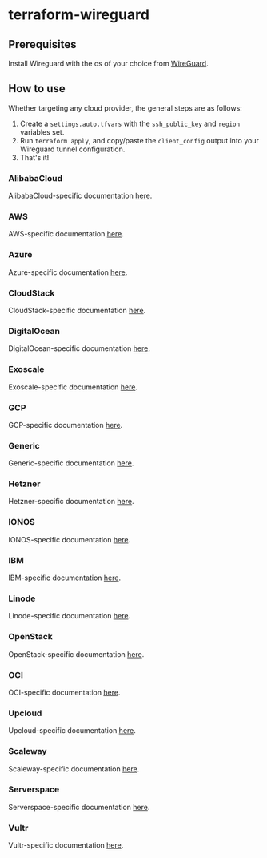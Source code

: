 # terraform-wireguard

## Prerequisites
Install Wireguard with the os of your choice from [WireGuard](https://www.wireguard.com/install/).

## How to use
Whether targeting any cloud provider, the general steps are as follows:

1. Create a `settings.auto.tfvars` with the `ssh_public_key` and `region` variables set.
2. Run `terraform apply`, and copy/paste the `client_config` output into your Wireguard tunnel configuration.
3. That's it!


### AlibabaCloud
AlibabaCloud-specific documentation [here](terraform/alicloud/README.md).

### AWS
AWS-specific documentation [here](terraform/aws/README.md).

### Azure
Azure-specific documentation [here](terraform/azure/README.md).

### CloudStack
CloudStack-specific documentation [here](terraform/cloudstack/README.md).

### DigitalOcean
DigitalOcean-specific documentation [here](terraform/do/README.md).

### Exoscale
Exoscale-specific documentation [here](terraform/exoscale/README.md).

### GCP
GCP-specific documentation [here](terraform/gcp/README.md).

### Generic
Generic-specific documentation [here](terraform/generic/README.md).

### Hetzner
Hetzner-specific documentation [here](terraform/hetzner/README.md).

### IONOS
IONOS-specific documentation [here](terraform/ionos/README.md).

### IBM
IBM-specific documentation [here](terraform/ibm/README.md).

### Linode
Linode-specific documentation [here](terraform/linode/README.md).

### OpenStack
OpenStack-specific documentation [here](terraform/openstack/README.md).

### OCI
OCI-specific documentation [here](terraform/oci/README.md).

### Upcloud
Upcloud-specific documentation [here](terraform/upcloud/README.md).

### Scaleway
Scaleway-specific documentation [here](terraform/scaleway/README.md).

### Serverspace
Serverspace-specific documentation [here](terraform/serverspace/README.md).

### Vultr
Vultr-specific documentation [here](terraform/vultr/README.md).
